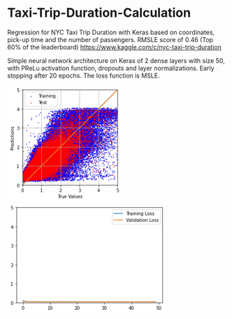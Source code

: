 # Taxi-Trip-Duration-Calculation
Regression for NYC Taxi Trip Duration with Keras based on coordinates, pick-up time and the number of passengers. RMSLE score of 0.46 (Top 60% of the leaderboard) https://www.kaggle.com/c/nyc-taxi-trip-duration

Simple neural network architecture on Keras of 2 dense layers with size 50, with PReLu activation function, dropouts and layer normalizations. Early stopping after 20 epochs. The loss function is MSLE.

![Test Image 1](https://github.com/fallintoplace/Taxi-Trip-Duration-Calculation/blob/master/prediction_graph.png)
![Test Image 2](https://github.com/fallintoplace/Taxi-Trip-Duration-Calculation/blob/master/loss_graph.png)
